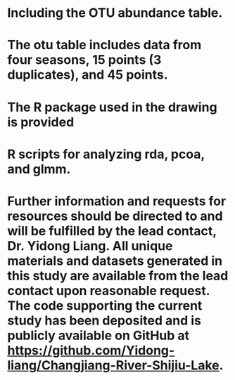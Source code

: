 # Including the OTU abundance table. 
# The otu table includes data from four seasons, 15 points (3 duplicates), and 45 points.
# The R package used in the drawing is provided
# R scripts for analyzing rda, pcoa, and glmm.
# Further information and requests for resources should be directed to and will be fulfilled by the lead contact, Dr. Yidong Liang.  All unique materials and datasets generated in this study are available from the lead contact upon reasonable request.  The code supporting the current study has been deposited and is publicly available on GitHub at https://github.com/Yidong-liang/Changjiang-River-Shijiu-Lake.
